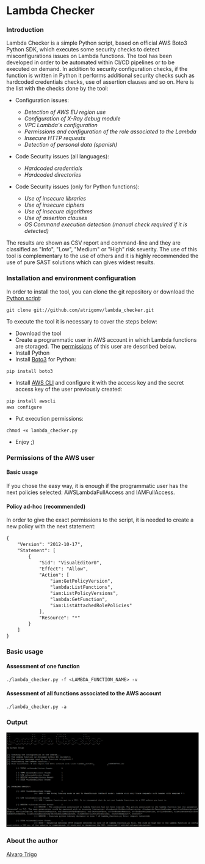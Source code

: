 # Lambda Checker

### Introduction
Lambda Checker is a simple Python script, based on official AWS Boto3 Python SDK, which executes some security checks to detect misconfigurations issues on Lambda functions. The tool has been developed in order to be automated within CI/CD pipelines or to be executed on demand. In addition to security configuration checks, if the function is written in Python it performs additional security checks such as hardcoded credentials checks, use of assertion clauses and so on. Here is the list with the checks done by the tool:

* Configuration issues:
  * _Detection of AWS EU region use_
  * _Configuration of X-Ray debug module_
  * _VPC Lambda's configuration_
  * _Permissions and configuration of the role associated to the Lambda_
  * _Insecure HTTP requests_
  * _Detection of personal data (spanish)_

* Code Security issues (all languages):
  * _Hardcoded credentials_
  * _Hardcoded directories_
  
* Code Security issues (only for Python functions):
  * _Use of insecure libraries_
  * _Use of insecure ciphers_
  * _Use of insecure algorithms_
  * _Use of assertion clauses_
  * _OS Command execution detection (manual check required if it is detected)_

The results are shown as CSV report and command-line and they are classified as "Info", "Low", "Medium" or "High" risk severity. The use of this tool is complementary to the use of others and it is highly recommended the use of pure SAST solutions which can gives widest results.

### Installation and environment configuration
In order to install the tool, you can clone the git repository or download the [Python script](https://github.com/atrigomv/lambda_checker/blob/master/lambda_checker.py):
```
git clone git://github.com/atrigomv/lambda_checker.git
```
To execute the tool it is necessary to cover the steps below:
* Download the tool
* Create a programmatic user in AWS account in which Lambda functions are storaged. The [permissions](https://github.com/atrigomv/lambda_checker/blob/master/README.md#permissions-of-the-aws-user) of this user are described below.
* Install Python
* Install [Boto3](https://boto3.amazonaws.com/v1/documentation/api/latest/guide/quickstart.html) for Python:
```
pip install boto3
```
* Install [AWS CLI](https://aws.amazon.com/cli/?nc1=h_ls) and configure it with the access key and the secret access key of the user previously created:
```
pip install awscli
aws configure
```
* Put execution permissions:
```
chmod +x lambda_checker.py
```
* Enjoy ;)

### Permissions of the AWS user
#### Basic usage
If you chose the easy way, it is enough if the programmatic user has the next policies selected: AWSLambdaFullAccess and IAMFullAccess.
#### Policy ad-hoc (recommended)
In order to give the exact permissions to the script, it is needed to create a new policy with the next statement:
```
{
    "Version": "2012-10-17",
    "Statement": [
        {
            "Sid": "VisualEditor0",
            "Effect": "Allow",
            "Action": [
                "iam:GetPolicyVersion",
                "lambda:ListFunctions",
                "iam:ListPolicyVersions",
                "lambda:GetFunction",
                "iam:ListAttachedRolePolicies"
            ],
            "Resource": "*"
        }
    ]
}
```

### Basic usage
#### Assessment of one function
```
./lambda_checker.py -f <LAMBDA_FUNCTION_NAME> -v
```
#### Assessment of all functions associated to the AWS account
```
./lambda_checker.py -a
```

### Output
![Image01](/image01.PNG)

### About the author
[Alvaro Trigo](https://atrigomv.github.io/)
